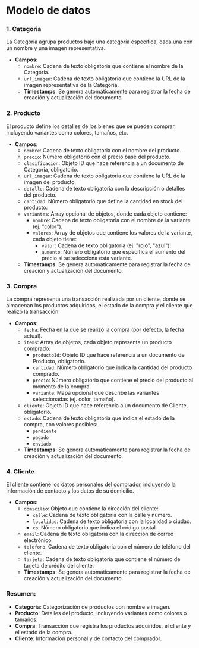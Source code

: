 # Modelo de datos

### 1. **Categoria**

La Categoria agrupa productos bajo una categoría específica, cada una con un nombre y una imagen representativa.

- **Campos**:
  - `nombre`: Cadena de texto obligatoria que contiene el nombre de la Categoria.
  - `url_imagen`: Cadena de texto obligatoria que contiene la URL de la imagen representativa de la Categoria.
  - **Timestamps**: Se genera automáticamente para registrar la fecha de creación y actualización del documento.


### 2. **Producto**

El producto define los detalles de los bienes que se pueden comprar, incluyendo variantes como colores, tamaños, etc.

- **Campos**:
  - `nombre`: Cadena de texto obligatoria con el nombre del producto.
  - `precio`: Número obligatorio con el precio base del producto.
  - `clasificacion`: Objeto ID que hace referencia a un documento de Categoria, obligatorio.
  - `url_imagen`: Cadena de texto obligatoria que contiene la URL de la imagen del producto.
  - `detalle`: Cadena de texto obligatoria con la descripción o detalles del producto.
  - `cantidad`: Número obligatorio que define la cantidad en stock del producto.
  - `variantes`: Array opcional de objetos, donde cada objeto contiene:
    - `nombre`: Cadena de texto obligatoria con el nombre de la variante (ej. "color").
    - `valores`: Array de objetos que contiene los valores de la variante, cada objeto tiene:
      - `valor`: Cadena de texto obligatoria (ej. "rojo", "azul").
      - `aumento`: Número obligatorio que especifica el aumento del precio si se selecciona esta variante.
  - **Timestamps**: Se genera automáticamente para registrar la fecha de creación y actualización del documento.


### 3. **Compra**

La compra representa una transacción realizada por un cliente, donde se almacenan los productos adquiridos, el estado de la compra y el cliente que realizó la transacción.

- **Campos**:
  - `fecha`: Fecha en la que se realizó la compra (por defecto, la fecha actual).
  - `items`: Array de objetos, cada objeto representa un producto comprado:
    - `productoId`: Objeto ID que hace referencia a un documento de Producto, obligatorio.
    - `cantidad`: Número obligatorio que indica la cantidad del producto comprado.
    - `precio`: Número obligatorio que contiene el precio del producto al momento de la compra.
    - `variante`: Mapa opcional que describe las variantes seleccionadas (ej. color, tamaño).
  - `cliente`: Objeto ID que hace referencia a un documento de Cliente, obligatorio.
  - `estado`: Cadena de texto obligatoria que indica el estado de la compra, con valores posibles:
    - `pendiente`
    - `pagado`
    - `enviado`
  - **Timestamps**: Se genera automáticamente para registrar la fecha de creación y actualización del documento.

### 4. **Cliente**

El cliente contiene los datos personales del comprador, incluyendo la información de contacto y los datos de su domicilio.

- **Campos**:
  - `domicilio`: Objeto que contiene la dirección del cliente:
    - `calle`: Cadena de texto obligatoria con la calle y número.
    - `localidad`: Cadena de texto obligatoria con la localidad o ciudad.
    - `cp`: Número obligatorio que indica el código postal.
  - `email`: Cadena de texto obligatoria con la dirección de correo electrónico.
  - `telefono`: Cadena de texto obligatoria con el número de teléfono del cliente.
  - `tarjeta`: Cadena de texto obligatoria que contiene el número de tarjeta de crédito del cliente.
  - **Timestamps**: Se genera automáticamente para registrar la fecha de creación y actualización del documento.


### **Resumen**:

- **Categoria**: Categorización de productos con nombre e imagen.
- **Producto**: Detalles del producto, incluyendo variantes como colores o tamaños.
- **Compra**: Transacción que registra los productos adquiridos, el cliente y el estado de la compra.
- **Cliente**: Información personal y de contacto del comprador. 

